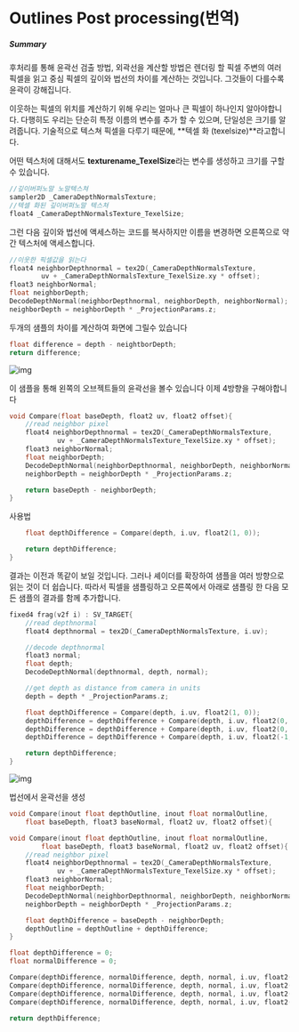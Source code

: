 # Outlines Post processing(번역)

##### Summary

후처리를 통해 윤곽선 검출 방법,   외곽선을 계산할 방법은 렌더링 할 픽셀 주변의 여러 픽셀을 읽고 중심 픽셀의 깊이와 법선의 차이를 계산하는 것입니다. 그것들이 다를수록 윤곽이 강해집니다.

이웃하는 픽셀의 위치를 계산하기 위해 우리는 얼마나 큰 픽셀이 하나인지 알아야합니다. 다행히도 우리는 단순히 특정 이름의 변수를 추가 할 수 있으며, 단일성은 크기를 알려줍니다. 기술적으로 텍스쳐 픽셀을 다루기 때문에, **텍셀 화 (texelsize)**라고합니다.

어떤 텍스처에 대해서도 **texturename_TexelSize**라는 변수를 생성하고 크기를 구할 수 있습니다.

```c++
//깊이버퍼노말 노말텍스쳐
sampler2D _CameraDepthNormalsTexture;
//텍셀 화된 깊이버퍼노말 텍스쳐
float4 _CameraDepthNormalsTexture_TexelSize;
```

그런 다음 깊이와 법선에 액세스하는 코드를 복사하지만 이름을 변경하면 오른쪽으로 약간 텍스처에 액세스합니다.

```c++
//이웃한 픽셀값을 읽는다
float4 neighborDepthnormal = tex2D(_CameraDepthNormalsTexture, 
        uv + _CameraDepthNormalsTexture_TexelSize.xy * offset);
float3 neighborNormal;
float neighborDepth;
DecodeDepthNormal(neighborDepthnormal, neighborDepth, neighborNormal);
neighborDepth = neighborDepth * _ProjectionParams.z;
```

두개의 샘플의 차이를 계산하여 화면에 그릴수 있습니다

```c++
float difference = depth - neightborDepth;
return difference;
```

![img](https://www.ronja-tutorials.com/assets/images/posts/019/LeftWhite.png)

이 샘플을 통해 왼쪽의 오브젝트들의 윤곽선을 볼수 있습니다  이제 4방향을 구해야합니다



```c++
void Compare(float baseDepth, float2 uv, float2 offset){
    //read neighbor pixel
    float4 neighborDepthnormal = tex2D(_CameraDepthNormalsTexture, 
            uv + _CameraDepthNormalsTexture_TexelSize.xy * offset);
    float3 neighborNormal;
    float neighborDepth;
    DecodeDepthNormal(neighborDepthnormal, neighborDepth, neighborNormal);
    neighborDepth = neighborDepth * _ProjectionParams.z;

    return baseDepth - neighborDepth;
}
```

사용법

```c++
    float depthDifference = Compare(depth, i.uv, float2(1, 0));

    return depthDifference;
}
```

결과는 이전과 똑같이 보일 것입니다. 그러나 셰이더를 확장하여 샘플을 여러 방향으로 읽는 것이 더 쉽습니다. 따라서 픽셀을 샘플링하고 오른쪽에서 아래로 샘플링 한 다음 모든 샘플의 결과를 함께 추가합니다.

```c++
fixed4 frag(v2f i) : SV_TARGET{
    //read depthnormal
    float4 depthnormal = tex2D(_CameraDepthNormalsTexture, i.uv);

    //decode depthnormal
    float3 normal;
    float depth;
    DecodeDepthNormal(depthnormal, depth, normal);

    //get depth as distance from camera in units 
    depth = depth * _ProjectionParams.z;

    float depthDifference = Compare(depth, i.uv, float2(1, 0));
    depthDifference = depthDifference + Compare(depth, i.uv, float2(0, 1));
    depthDifference = depthDifference + Compare(depth, i.uv, float2(0, -1));
    depthDifference = depthDifference + Compare(depth, i.uv, float2(-1, 0));

    return depthDifference;
}
```

![img](https://www.ronja-tutorials.com/assets/images/posts/019/DepthOutlines.png)



법선에서 윤곽선을 생성

```c++
void Compare(inout float depthOutline, inout float normalOutline, 
    float baseDepth, float3 baseNormal, float2 uv, float2 offset){
```

```c++
void Compare(inout float depthOutline, inout float normalOutline, 
        float baseDepth, float3 baseNormal, float2 uv, float2 offset){
    //read neighbor pixel
    float4 neighborDepthnormal = tex2D(_CameraDepthNormalsTexture, 
            uv + _CameraDepthNormalsTexture_TexelSize.xy * offset);
    float3 neighborNormal;
    float neighborDepth;
    DecodeDepthNormal(neighborDepthnormal, neighborDepth, neighborNormal);
    neighborDepth = neighborDepth * _ProjectionParams.z;

    float depthDifference = baseDepth - neighborDepth;
    depthOutline = depthOutline + depthDifference;
}
```

```c++
float depthDifference = 0;
float normalDifference = 0;

Compare(depthDifference, normalDifference, depth, normal, i.uv, float2(1, 0));
Compare(depthDifference, normalDifference, depth, normal, i.uv, float2(0, 1));
Compare(depthDifference, normalDifference, depth, normal, i.uv, float2(0, -1));
Compare(depthDifference, normalDifference, depth, normal, i.uv, float2(-1, 0));

return depthDifference;
```



